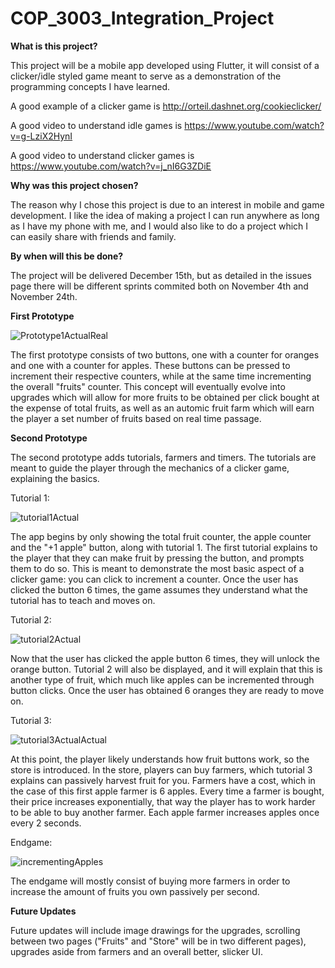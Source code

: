 # COP_3003_Integration_Project

**What is this project?**

This project will be a mobile app developed using Flutter, it will consist of a clicker/idle styled game meant to serve as a demonstration of the programming concepts I have learned.

A good example of a clicker game is http://orteil.dashnet.org/cookieclicker/

A good video to understand idle games is https://www.youtube.com/watch?v=g-LziX2HynI

A good video to understand clicker games is https://www.youtube.com/watch?v=j_nI6G3ZDiE

**Why was this project chosen?**

The reason why I chose this project is due to an interest in mobile and game development. I like the idea of making a project I can run anywhere as long as I have my phone with me, and I would also like to do a project which I can easily share with friends and family.

**By when will this be done?**

The project will be delivered December 15th, but as detailed in the issues page there will be different sprints commited both on November 4th and November 24th.

**First Prototype**

![Prototype1ActualReal](https://user-images.githubusercontent.com/62119614/140718015-a6da43ed-90c6-4cd1-94d4-98a3a3abb556.PNG)
  
The first prototype consists of two buttons, one with a counter for oranges and one with a counter for apples. These buttons can be pressed to increment their respective counters, while at the same time incrementing the overall "fruits" counter. This concept will eventually evolve into upgrades which will allow for more fruits to be obtained per click bought at the expense of total fruits, as well as an automic fruit farm which will earn the player a set number of fruits based on real time passage.

**Second Prototype**

The second prototype adds tutorials, farmers and timers. The tutorials are meant to guide the player through the mechanics of a clicker game, explaining the basics.

Tutorial 1:

![tutorial1Actual](https://user-images.githubusercontent.com/62119614/143375001-6d24b689-811d-48e5-8e81-7e5500464a18.PNG)

The app begins by only showing the total fruit counter, the apple counter and the "+1 apple" button, along with tutorial 1. The first tutorial explains to the player that they can make fruit by pressing the button, and prompts them to do so. This is meant to demonstrate the most basic aspect of a clicker game: you can click to increment a counter. Once the user has clicked the button 6 times, the game assumes they understand what the tutorial has to teach and moves on.

Tutorial 2:

![tutorial2Actual](https://user-images.githubusercontent.com/62119614/143375081-09db8266-73f8-476d-a8ed-32f62f715110.PNG)

Now that the user has clicked the apple button 6 times, they will unlock the orange button. Tutorial 2 will also be displayed, and it will explain that this is another type of fruit, which much like apples can be incremented through button clicks. Once the user has obtained 6 oranges they are ready to move on.

Tutorial 3:

![tutorial3ActualActual](https://user-images.githubusercontent.com/62119614/143375171-7e4f4d56-5af3-4d4e-8e6b-343ce1d24391.PNG)
  
At this point, the player likely understands how fruit buttons work, so the store is introduced. In the store, players can buy farmers, which tutorial 3 explains can passively harvest fruit for you. Farmers have a cost, which in the case of this first apple farmer is 6 apples. Every time a farmer is bought, their price increases exponentially, that way the player has to work harder to be able to buy another farmer. Each apple farmer increases apples once every 2 seconds.

Endgame: 

![incrementingApples](https://user-images.githubusercontent.com/62119614/143375572-81195d00-f2e1-4763-9298-dae5dc954985.gif)

The endgame will mostly consist of buying more farmers in order to increase the amount of fruits you own passively per second.

**Future Updates**

Future updates will include image drawings for the upgrades, scrolling between two pages ("Fruits" and "Store" will be in two different pages), upgrades aside from farmers and an overall better, slicker UI.
